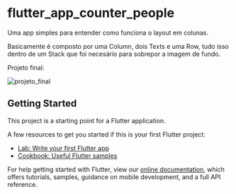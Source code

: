 # flutter_app_counter_people

Uma app simples para entender como funciona o layout em colunas.

Basicamente é composto por uma Column, dois Texts e uma Row, tudo isso dentro de um Stack que foi necesário para sobrepor a imagem de fundo.

Projeto final:

![projeto_final](https://lh3.googleusercontent.com/C9BSYOswaqh4QKM0-aVY-3qfJsph4NzOxTHNgRVYCGxQbBbIGZ4wtSVfURl8dtnG4DES2-aUfBI8J9VzxeRdKSshC38H4KTqDPCN2j2WZHgSTkkwxtvNjPvlDqjS2impna4P4VC60uucj-L_uw58F15czOG4OAOYi855N7cPVWdfpq6hqoSnhOx0PP309GfvVdYicQH2Vscs1t-PgbNet-2Cjcoauz6IsTb2XuWLhsS5KD6hNgNhqrfpBm2dRnb-dzy-L2MFMSQLhLLJgV2XUh-W3CmOoS7Vjo9WUXHKX8TvkPFI2B41qkL6X42IFSwlnlnHakztFoU8_S8-w7T9XULNc_zTc8428NLWT8TIe-uelZQcKLpvN1CuGInatroAYeoRizWbga8VKOMSoEdUUIYZG5zIfzORSGplgWX1gm-w7gyUwGPP0EgWVd9NjzTJ8rNwoA_vatKsY4TE_5V81hVF1XF2rECsUAxckl_by-Nq4zGbRVfIY140ZOQVOmFPZhqNjgeP3RRqRItmmRpvhS5qNdqfd00ImVcdx_j3nCjnM0AJLsZS5BNEquXQMTwCcCJS3HKKJlDxdbTmE1LzqboiVSPOPl9qUA5JoBQxcRhCjSyCyFdR-CxcZGiwnPq42n_sTaGkHr2e8Nqgt4wPyf8eNvMaeElS7lSe4FBsgb7mI1qmkOGbCjVi=w366-h751-no)

## Getting Started

This project is a starting point for a Flutter application.

A few resources to get you started if this is your first Flutter project:

- [Lab: Write your first Flutter app](https://flutter.dev/docs/get-started/codelab)
- [Cookbook: Useful Flutter samples](https://flutter.dev/docs/cookbook)

For help getting started with Flutter, view our
[online documentation](https://flutter.dev/docs), which offers tutorials,
samples, guidance on mobile development, and a full API reference.
